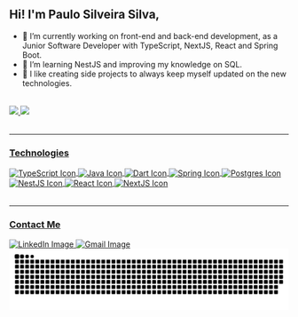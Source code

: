 ## Hi! I'm Paulo Silveira Silva,

- 🔭 I’m currently working on front-end and back-end development, as a Junior Software Developer with TypeScript, NextJS, React and Spring Boot.
- 🌱 I’m learning NestJS and improving my knowledge on SQL.
- 🚀 I like creating side projects to always keep myself updated on the new technologies.

<div style="margin-top: 2rem">
  <a href="https://github.com/Paulo-ss" />
  <img height="180em" src="https://github-readme-stats.vercel.app/api?username=Paulo-ss&theme=dark&show_icons=true" />
  <img height="180em" src="https://github-readme-stats.vercel.app/api/top-langs/?username=Paulo-ss&layout=compact&theme=dark" />
</div>

<hr style="margin-top: 2rem" />

### Technologies

<div>
  <img align="center" height="30" width="40" alt="TypeScript Icon" src="https://cdn.jsdelivr.net/gh/devicons/devicon@latest/icons/typescript/typescript-original.svg" />
  <img align="center" height="30" width="40" alt="Java Icon" src="https://cdn.jsdelivr.net/gh/devicons/devicon@latest/icons/java/java-original.svg" />     
  <img align="center" height="30" width="40" alt="Dart Icon" src="https://cdn.jsdelivr.net/gh/devicons/devicon@latest/icons/dart/dart-original.svg" />
  <img align="center" height="30" width="40" alt="Spring Icon" src="https://cdn.jsdelivr.net/gh/devicons/devicon@latest/icons/spring/spring-original.svg" />
  <img align="center" height="30" width="40" alt="Postgres Icon" src="https://cdn.jsdelivr.net/gh/devicons/devicon@latest/icons/postgresql/postgresql-original.svg" />
  <img align="center" height="30" width="40" alt="NestJS Icon" src="https://cdn.jsdelivr.net/gh/devicons/devicon@latest/icons/nestjs/nestjs-original.svg" />
  <img align="center" height="30" width="40" alt="React Icon" src="https://cdn.jsdelivr.net/gh/devicons/devicon@latest/icons/react/react-original.svg" />
  <img align="center" height="30" width="40" alt="NextJS Icon" src="https://cdn.jsdelivr.net/gh/devicons/devicon@latest/icons/nextjs/nextjs-original.svg" />     
</div>

<hr style="margin-top: 2rem" />

### Contact Me

<div>
  <a href="https://www.linkedin.com/in/paulo-silveira-silva-4804a5203/" target="_blank">
    <img alt="LinkedIn Image" src="https://img.shields.io/badge/LinkedIn-0077B5?style=for-the-badge&logo=linkedin&logoColor=white" />
  </a>
  <a href="mailto:paulossnjf@gmail.com" target="_blank">
    <img alt="Gmail Image" src="https://img.shields.io/badge/Gmail-D14836?style=for-the-badge&logo=gmail&logoColor=white" />
  </a>
</div>

<picture>
  <source media="(prefers-color-scheme: dark)" srcset="https://raw.githubusercontent.com/Paulo-ss/Paulo-ss/output/github-contribution-grid-snake-dark.svg">
  <source media="(prefers-color-scheme: light)" srcset="https://raw.githubusercontent.com/Paulo-ss/Paulo-ss/output/github-contribution-grid-snake.svg">
  <img alt="github contribution grid snake animation" src="https://raw.githubusercontent.com/Paulo-ss/Paulo-ss/output/github-contribution-grid-snake.svg">
</picture>
